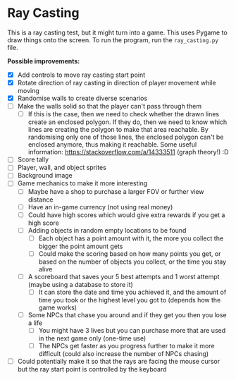 # Ray Casting
This is a ray casting test, but it might turn into a game. This uses Pygame to draw things onto the screen. To run the program, run the `ray_casting.py` file.

**Possible improvements:**

- [x] Add controls to move ray casting start point
- [x] Rotate direction of ray casting in direction of player movement while moving
- [x] Randomise walls to create diverse scenarios
- [ ] Make the walls solid so that the player can't pass through them
    - [ ] If this is the case, then we need to check whether the drawn lines create an enclosed polygon. If they do, then we need to know which lines are creating the polygon to make that area reachable. By randomising only one of those lines, the enclosed polygon can't be enclosed anymore, thus making it reachable. Some useful information: <https://stackoverflow.com/a/14333511> (graph theory!) :D
- [ ] Score tally
- [ ] Player, wall, and object sprites
- [ ] Background image
- [ ] Game mechanics to make it more interesting
    - [ ] Maybe have a shop to purchase a larger FOV or further view distance
    - [ ] Have an in-game currency (not using real money)
    - [ ] Could have high scores which would give extra rewards if you get a high score
    - [ ] Adding objects in random empty locations to be found
        - [ ] Each object has a point amount with it, the more you collect the bigger the point amount gets
        - [ ] Could make the scoring based on how many points you get, or based on the number of objects you collect, or the time you stay alive
    - [ ] A scoreboard that saves your 5 best attempts and 1 worst attempt (maybe using a database to store it)
        - [ ] It can store the date and time you achieved it, and the amount of time you took or the highest level you got to (depends how the game works)
    - [ ] Some NPCs that chase you around and if they get you then you lose a life
        - [ ] You might have 3 lives but you can purchase more that are used in the next game only (one-time use)
        - [ ] The NPCs get faster as you progress further to make it more difficult (could also increase the number of NPCs chasing)
- [ ] Could potentially make it so that the rays are facing the mouse cursor but the ray start point is controlled by the keyboard
